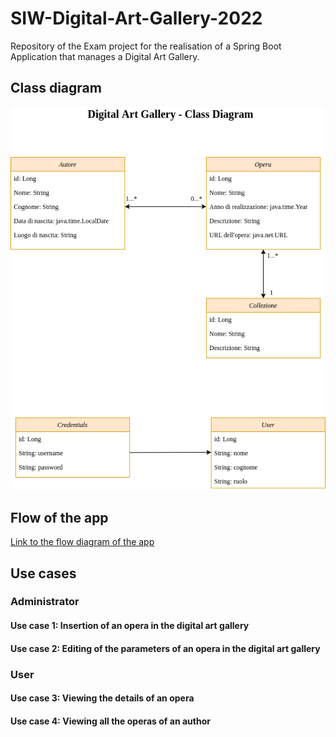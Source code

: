 # SIW-Digital-Art-Gallery-2022
Repository of the Exam project for the realisation of a Spring Boot Application that manages a Digital Art Gallery.

## Class diagram

![SIW_Digital_Art_Gallery-Class_Diagram](SIW-Digital-Art-Gallery-2022-Class_Diagram/SIW_Digital_Art_Gallery-Class_Diagram.png)

## Flow of the app

[Link to the flow diagram of the app](https://miro.com/app/board/uXjVOzW6hpA=/)

## Use cases

### Administrator

#### Use case 1: Insertion of an opera in the digital art gallery

#### Use case 2: Editing of the parameters of an opera in the digital art gallery

### User

#### Use case 3: Viewing the details of an opera

#### Use case 4: Viewing all the operas of an author
